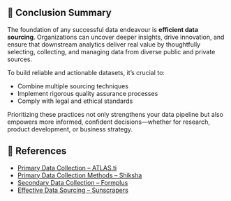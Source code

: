## 🧾 **Conclusion Summary**

The foundation of any successful data endeavour is **efficient data sourcing**. Organizations can uncover deeper insights, drive innovation, and ensure that downstream analytics deliver real value by thoughtfully selecting, collecting, and managing data from diverse public and private sources.

To build reliable and actionable datasets, it’s crucial to:

- Combine multiple sourcing techniques  
- Implement rigorous quality assurance processes  
- Comply with legal and ethical standards  

Prioritizing these practices not only strengthens your data pipeline but also empowers more informed, confident decisions—whether for research, product development, or business strategy.


## 🔗 **References**

- [Primary Data Collection – ATLAS.ti](https://atlasti.com/research-hub/primary-data#:~:text=Common%20methods%20of%20collecting%20data,to%20gather%20specific%2C%20targeted%20information.)  
- [Primary Data Collection Methods – Shiksha](https://www.shiksha.com/online-courses/articles/primary-data-collection-methods-meaning-and-techniques/#:~:text=Primary%20data%20collection%20methods%20include,relevant%20to%20the%20research%20objectives.)  
- [Secondary Data Collection – Formplus](https://www.formpl.us/blog/secondary-data#:~:text=Sources%20of%20secondary%20data%20include,these%20sources%20are%20highlighted%20below.)  
- [Effective Data Sourcing – Sunscrapers](https://sunscrapers.com/blog/efective-data-sourcing/)
